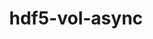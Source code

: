---
title: "hdf5-vol-async"
layout: cache
categories: [package, develop-2023-06-11]
meta: {"versions": ["1.6"], "compilers": ["gcc@=11.1.0", "oneapi@=2023.1.0"], "oss": ["ubuntu20.04"], "platforms": ["linux"], "targets": ["ppc64le", "x86_64", "x86_64_v3"], "stacks": ["data-vis-sdk", "e4s", "e4s-oneapi", "e4s-power", "root"], "num_specs": 6, "num_specs_by_stack": {"root": 6, "data-vis-sdk": 1, "e4s-power": 2, "e4s": 2, "e4s-oneapi": 1}}
spec_details: [{"hash": "xwoh5a7z3h47qbqxjtepywdk5rypwxf5", "compiler": "gcc@=11.1.0", "versions": ["1.6"], "os": "ubuntu20.04", "platform": "linux", "target": "x86_64_v3", "variants": ["build_system=cmake", "build_type=Release", "generator=make", "~ipo", "~memcpy"], "stacks": ["root", "data-vis-sdk"], "size": "-", "tarball": "https://binaries.spack.io/releases/develop-2023-06-11/build_cache/linux-ubuntu20.04-x86_64_v3/gcc-11.1.0/hdf5-vol-async-1.6/linux-ubuntu20.04-x86_64_v3-gcc-11.1.0-hdf5-vol-async-1.6-xwoh5a7z3h47qbqxjtepywdk5rypwxf5.spack"}, {"hash": "ebfxgogckdyhdbpqwchvfy7s5bpnldfa", "compiler": "gcc@=11.1.0", "versions": ["1.6"], "os": "ubuntu20.04", "platform": "linux", "target": "ppc64le", "variants": ["build_system=cmake", "build_type=Release", "generator=make", "~ipo", "~memcpy"], "stacks": ["root", "e4s-power"], "size": "-", "tarball": "https://binaries.spack.io/releases/develop-2023-06-11/build_cache/linux-ubuntu20.04-ppc64le/gcc-11.1.0/hdf5-vol-async-1.6/linux-ubuntu20.04-ppc64le-gcc-11.1.0-hdf5-vol-async-1.6-ebfxgogckdyhdbpqwchvfy7s5bpnldfa.spack"}, {"hash": "2gznwaukc3eimqkuxs4qx6gdon5dzxrt", "compiler": "gcc@=11.1.0", "versions": ["1.6"], "os": "ubuntu20.04", "platform": "linux", "target": "x86_64_v3", "variants": ["build_system=cmake", "build_type=Release", "generator=make", "~ipo", "~memcpy"], "stacks": ["e4s", "root"], "size": "-", "tarball": "https://binaries.spack.io/releases/develop-2023-06-11/build_cache/linux-ubuntu20.04-x86_64_v3/gcc-11.1.0/hdf5-vol-async-1.6/linux-ubuntu20.04-x86_64_v3-gcc-11.1.0-hdf5-vol-async-1.6-2gznwaukc3eimqkuxs4qx6gdon5dzxrt.spack"}, {"hash": "axlt2vegz7zrl5ehwy5e2cymr7kwtcpm", "compiler": "gcc@=11.1.0", "versions": ["1.6"], "os": "ubuntu20.04", "platform": "linux", "target": "x86_64_v3", "variants": ["build_system=cmake", "build_type=Release", "generator=make", "~ipo", "~memcpy"], "stacks": ["e4s", "root"], "size": "-", "tarball": "https://binaries.spack.io/releases/develop-2023-06-11/build_cache/linux-ubuntu20.04-x86_64_v3/gcc-11.1.0/hdf5-vol-async-1.6/linux-ubuntu20.04-x86_64_v3-gcc-11.1.0-hdf5-vol-async-1.6-axlt2vegz7zrl5ehwy5e2cymr7kwtcpm.spack"}, {"hash": "slwwhry3wel4bf2vflqmmwl5pas4lyk3", "compiler": "oneapi@=2023.1.0", "versions": ["1.6"], "os": "ubuntu20.04", "platform": "linux", "target": "x86_64", "variants": ["build_system=cmake", "build_type=Release", "generator=make", "~ipo", "~memcpy"], "stacks": ["root", "e4s-oneapi"], "size": "-", "tarball": "https://binaries.spack.io/releases/develop-2023-06-11/build_cache/linux-ubuntu20.04-x86_64/oneapi-2023.1.0/hdf5-vol-async-1.6/linux-ubuntu20.04-x86_64-oneapi-2023.1.0-hdf5-vol-async-1.6-slwwhry3wel4bf2vflqmmwl5pas4lyk3.spack"}, {"hash": "pwbo4lgvqvorjxrvkednp45drykweosq", "compiler": "gcc@=11.1.0", "versions": ["1.6"], "os": "ubuntu20.04", "platform": "linux", "target": "ppc64le", "variants": ["build_system=cmake", "build_type=Release", "generator=make", "~ipo", "~memcpy"], "stacks": ["root", "e4s-power"], "size": "-", "tarball": "https://binaries.spack.io/releases/develop-2023-06-11/build_cache/linux-ubuntu20.04-ppc64le/gcc-11.1.0/hdf5-vol-async-1.6/linux-ubuntu20.04-ppc64le-gcc-11.1.0-hdf5-vol-async-1.6-pwbo4lgvqvorjxrvkednp45drykweosq.spack"}]
---